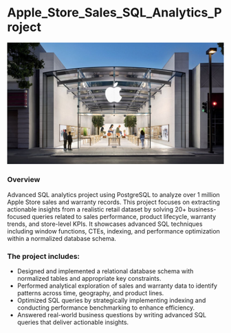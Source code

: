 # Apple_Store_Sales_SQL_Analytics_Project
![banner](https://github.com/Sifat-1/Apple_Store_Sales_SQL_Analytics_Project/blob/main/pictures/apple-store-palo-alto.jpg)

### Overview
Advanced SQL analytics project using PostgreSQL to analyze over 1 million Apple Store sales and warranty records. This project focuses on extracting actionable insights from a realistic retail dataset by solving 20+ business-focused queries related to sales performance, product lifecycle, warranty trends, and store-level KPIs. It showcases advanced SQL techniques including window functions, CTEs, indexing, and performance optimization within a normalized database schema.

### The project includes:
- Designed and implemented a relational database schema with normalized tables and appropriate key constraints.
- Performed analytical exploration of sales and warranty data to identify patterns across time, geography, and product lines.
-  Optimized SQL queries by strategically implementing indexing and conducting performance benchmarking to enhance efficiency.
-  Answered real-world business questions by writing advanced SQL queries that deliver actionable insights.


